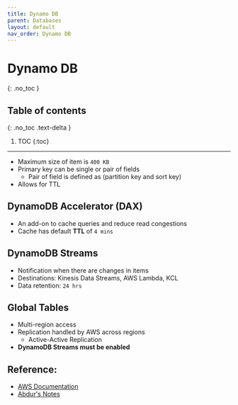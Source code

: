 ```yaml
---
title: Dynamo DB
parent: Databases
layout: default
nav_order: Dynamo DB
---
```


# Dynamo DB
{: .no_toc }

## Table of contents
{: .no_toc .text-delta }

1. TOC
{:toc}

---

* Maximum size of item is `400 KB`
* Primary key can be single or pair of fields
	* Pair of field is defined as (partition key and sort key)
* Allows for TTL

## DynamoDB Accelerator (DAX)
* An add-on to cache queries and reduce read congestions
* Cache has default **TTL** of `4 mins`

## DynamoDB Streams
* Notification when there are changes in items
* Destinations: Kinesis Data Streams, AWS Lambda, KCL
* Data retention: `24 hrs`

## Global Tables
* Multi-region access
* Replication handled by AWS across regions
	* Active-Active Replication
* **DynamoDB Streams must be enabled**

## Reference:
* [AWS Documentation](https://docs.aws.amazon.com/dynamodb/)
* [Abdur's Notes](https://notes.arkalim.org/notes/aws%20solutions%20architect%20associate/dynamodb/)